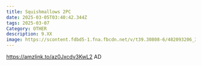 ```yaml
---
title: Squishmallows 2PC
date: 2025-03-05T03:40:42.344Z
tags: 2025-03-07
Category: OTHER
description: 9.XX
image: https://scontent.fdbd5-1.fna.fbcdn.net/v/t39.30808-6/482093206_3006096352878290_7259760634580234512_n.jpg?_nc_cat=100&ccb=1-7&_nc_sid=aa7b47&_nc_ohc=8R2gD6Er9acQ7kNvgGiDTax&_nc_oc=AdhPGanhEpsRY2l6AnnSIijClRCzpZOxohJUzikjKVDP8JuN_eWIVD27Bq25uh9l7fhEksTJhyzYJAIA-sqmivrB&_nc_zt=23&_nc_ht=scontent.fdbd5-1.fna&_nc_gid=AEFStRVOGlOljAVVQuqFC1Y&oh=00_AYAM-Tpfl8jn6ea1Zn1if_skZSHZmOAEdpLWbJtrU9LDZw&oe=67CD98CD
---
```



https://amzlink.to/az0Jxcdv3KwL2   AD